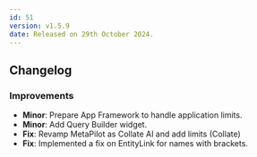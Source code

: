 ```yaml
---
id: 51
version: v1.5.9
date: Released on 29th October 2024.
---
```

## Changelog

### Improvements

- **Minor**: Prepare App Framework to handle application limits.
- **Minor**: Add Query Builder widget.
- **Fix**: Revamp MetaPilot as Collate AI and add limits (Collate)
- **Fix**: Implemented a fix on EntityLink for names with brackets.

